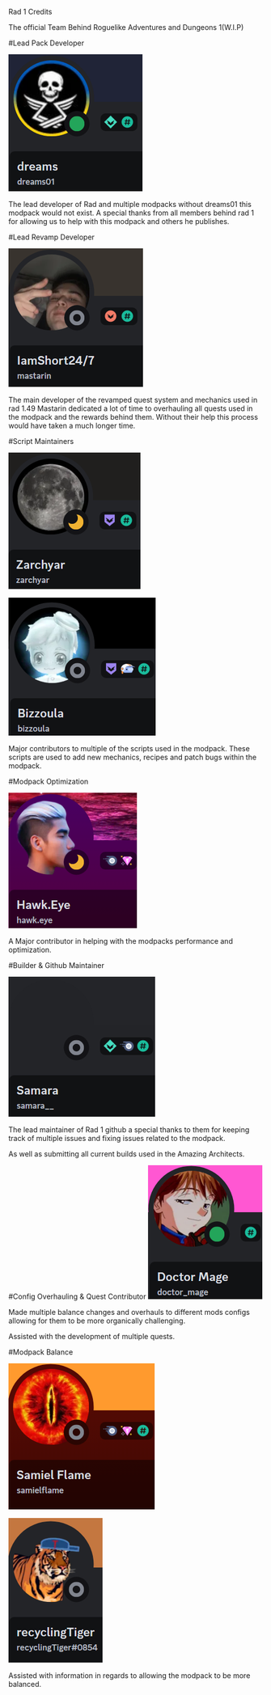 Rad 1 Credits

The official Team Behind Roguelike Adventures and Dungeons 1(W.I.P)

#Lead Pack Developer

![Dreams01](Dreams01.png)

The lead developer of Rad and multiple modpacks without dreams01 this modpack would not exist.
A special thanks from all members behind rad 1 for allowing us to help with this modpack and others he publishes.

#Lead Revamp Developer

![Mastarin](Mastarin.png)

The main developer of the revamped quest system and mechanics used in rad 1.49 
Mastarin dedicated a lot of time to overhauling all quests used in the modpack and the rewards behind them.
Without their help this process would have taken a much longer time.

#Script Maintainers

![Zarchyar](Zarchyar.png)

![Bizzoula](Bizzoula.png)

Major contributors to multiple of the scripts used in the modpack.
These scripts are used to add new mechanics, recipes and patch bugs within the modpack.

#Modpack Optimization 

![Hawk.eye](Hawk.eye.png)

A Major contributor in helping with the modpacks performance and optimization.

#Builder & Github Maintainer

![Samsara](Samara__.png)

The lead maintainer of Rad 1 github a special thanks to them for keeping track of multiple issues and fixing issues related to the modpack. 

As well as submitting all current builds used in the Amazing Architects.

#Config Overhauling & Quest Contributor
![Doctor Mage](Doctor_mage.png)

Made multiple balance changes and overhauls to different mods configs allowing for them to be more organically challenging.

Assisted with the development of multiple quests.


#Modpack Balance

![Samiel Flame](Samielflame.png)

![Recycling Tiger](Recyclingtiger.png)

Assisted with information in regards to allowing the modpack to be more balanced.
